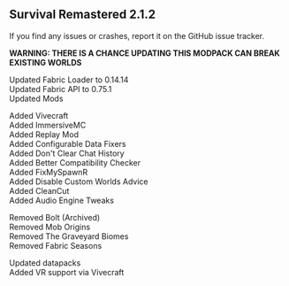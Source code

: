 ## Survival Remastered 2.1.2


If you find any issues or crashes, report it on the GitHub issue tracker.

**WARNING: THERE IS A CHANCE UPDATING THIS MODPACK CAN BREAK EXISTING WORLDS**

Updated Fabric Loader to 0.14.14\
Updated Fabric API to 0.75.1\
Updated Mods

Added Vivecraft\
Added ImmersiveMC\
Added Replay Mod\
Added Configurable Data Fixers\
Added Don't Clear Chat History\
Added Better Compatibility Checker\
Added FixMySpawnR\
Added Disable Custom Worlds Advice\
Added CleanCut\
Added Audio Engine Tweaks

Removed Bolt (Archived)\
Removed Mob Origins\
Removed The Graveyard Biomes\
Removed Fabric Seasons

Updated datapacks\
Added VR support via Vivecraft